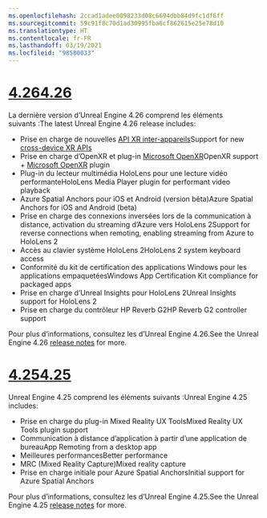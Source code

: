 ```yaml
---
ms.openlocfilehash: 2ccad1adee0098233d08c6694dbb84d9fc1df6ff
ms.sourcegitcommit: 59c91f8c70d1ad30995fba6cf862615e25e78d10
ms.translationtype: HT
ms.contentlocale: fr-FR
ms.lasthandoff: 03/19/2021
ms.locfileid: "98580033"
---
```

# <a name="426"></a>[<span data-ttu-id="99b20-101">4.26</span><span class="sxs-lookup"><span data-stu-id="99b20-101">4.26</span></span>](#tab/ue426)

<span data-ttu-id="99b20-102">La dernière version d’Unreal Engine 4.26 comprend les éléments suivants :</span><span class="sxs-lookup"><span data-stu-id="99b20-102">The latest Unreal Engine 4.26 release includes:</span></span>
* <span data-ttu-id="99b20-103">Prise en charge de nouvelles [API XR inter-appareils](../unreal-porting.md)</span><span class="sxs-lookup"><span data-stu-id="99b20-103">Support for new [cross-device XR APIs](../unreal-porting.md)</span></span>
* <span data-ttu-id="99b20-104">Prise en charge d’OpenXR et plug-in [Microsoft OpenXR](https://github.com/microsoft/Microsoft-OpenXR-Unreal)</span><span class="sxs-lookup"><span data-stu-id="99b20-104">OpenXR support + [Microsoft OpenXR](https://github.com/microsoft/Microsoft-OpenXR-Unreal) plugin</span></span> 
* <span data-ttu-id="99b20-105">Plug-in du lecteur multimédia HoloLens pour une lecture vidéo performante</span><span class="sxs-lookup"><span data-stu-id="99b20-105">HoloLens Media Player plugin for performant video playback</span></span>
* <span data-ttu-id="99b20-106">Azure Spatial Anchors pour iOS et Android (version bêta)</span><span class="sxs-lookup"><span data-stu-id="99b20-106">Azure Spatial Anchors for iOS and Android (beta)</span></span>
* <span data-ttu-id="99b20-107">Prise en charge des connexions inversées lors de la communication à distance, activation du streaming d’Azure vers HoloLens 2</span><span class="sxs-lookup"><span data-stu-id="99b20-107">Support for reverse connections when remoting, enabling streaming from Azure to HoloLens 2</span></span>
* <span data-ttu-id="99b20-108">Accès au clavier système HoloLens 2</span><span class="sxs-lookup"><span data-stu-id="99b20-108">HoloLens 2 system keyboard access</span></span>
* <span data-ttu-id="99b20-109">Conformité du kit de certification des applications Windows pour les applications empaquetées</span><span class="sxs-lookup"><span data-stu-id="99b20-109">Windows App Certification Kit compliance for packaged apps</span></span>
* <span data-ttu-id="99b20-110">Prise en charge d’Unreal Insights pour HoloLens 2</span><span class="sxs-lookup"><span data-stu-id="99b20-110">Unreal Insights support for HoloLens 2</span></span>
* <span data-ttu-id="99b20-111">Prise en charge du contrôleur HP Reverb G2</span><span class="sxs-lookup"><span data-stu-id="99b20-111">HP Reverb G2 controller support</span></span>

<span data-ttu-id="99b20-112">Pour plus d’informations, consultez les <a href="https://docs.unrealengine.com/Support/Builds/ReleaseNotes/4_26/index.html" target="_blank" title="notes de publication"></a> d’Unreal Engine 4.26.</span><span class="sxs-lookup"><span data-stu-id="99b20-112">See the Unreal Engine 4.26 <a href="https://docs.unrealengine.com/Support/Builds/ReleaseNotes/4_26/index.html" target="_blank" title="Unreal Engine 4.26 release notes">release notes</a> for more.</span></span> 


# <a name="425"></a>[<span data-ttu-id="99b20-113">4.25</span><span class="sxs-lookup"><span data-stu-id="99b20-113">4.25</span></span>](#tab/ue425)

<span data-ttu-id="99b20-114">Unreal Engine 4.25 comprend les éléments suivants :</span><span class="sxs-lookup"><span data-stu-id="99b20-114">Unreal Engine 4.25 includes:</span></span>
* <span data-ttu-id="99b20-115">Prise en charge du plug-in Mixed Reality UX Tools</span><span class="sxs-lookup"><span data-stu-id="99b20-115">Mixed Reality UX Tools plugin support</span></span>
* <span data-ttu-id="99b20-116">Communication à distance d’application à partir d’une application de bureau</span><span class="sxs-lookup"><span data-stu-id="99b20-116">App Remoting from a desktop app</span></span>
* <span data-ttu-id="99b20-117">Meilleures performances</span><span class="sxs-lookup"><span data-stu-id="99b20-117">Better performance</span></span>
* <span data-ttu-id="99b20-118">MRC (Mixed Reality Capture)</span><span class="sxs-lookup"><span data-stu-id="99b20-118">Mixed reality capture</span></span>
* <span data-ttu-id="99b20-119">Prise en charge initiale pour Azure Spatial Anchors</span><span class="sxs-lookup"><span data-stu-id="99b20-119">Initial support for Azure Spatial Anchors</span></span>

<span data-ttu-id="99b20-120">Pour plus d’informations, consultez les <a href="https://docs.unrealengine.com/Support/Builds/ReleaseNotes/4_25/index.html" target="_blank" title="notes de publication"></a> d’Unreal Engine 4.25.</span><span class="sxs-lookup"><span data-stu-id="99b20-120">See the Unreal Engine 4.25 <a href="https://docs.unrealengine.com/Support/Builds/ReleaseNotes/4_25/index.html" target="_blank" title="Unreal Engine 4.25 release notes">release notes</a> for more.</span></span>